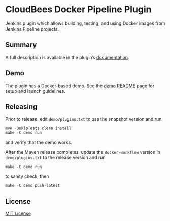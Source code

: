 CloudBees Docker Pipeline Plugin
=====================================

Jenkins plugin which allows building, testing, and using Docker images from Jenkins Pipeline projects.

Summary
---

A full description is available in the plugin’s [documentation](https://go.cloudbees.com/docs/cloudbees-documentation/cje-user-guide/chapter-docker-workflow.html).

Demo
---
The plugin has a Docker-based demo. See the [demo README](demo/README.md) page for setup and launch guidelines.

Releasing
---

Prior to release, edit `demo/plugins.txt` to use the snapshot version and run:

    mvn -DskipTests clean install
    make -C demo run

and verify that the demo works.

After the Maven release completes, update the `docker-workflow` version in `demo/plugins.txt` to the release version and run

    make -C demo run
    
to sanity check, then

    make -C demo push-latest

License
---
[MIT License](http://opensource.org/licenses/MIT)
